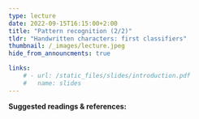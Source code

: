 ```yaml
---
type: lecture
date: 2022-09-15T16:15:00+2:00
title: "Pattern recognition (2/2)"
tldr: "Handwritten characters: first classifiers"
thumbnail: /_images/lecture.jpeg
hide_from_announcments: true

links: 
    # - url: /static_files/slides/introduction.pdf
    #   name: slides
---
```


**Suggested readings & references:**
